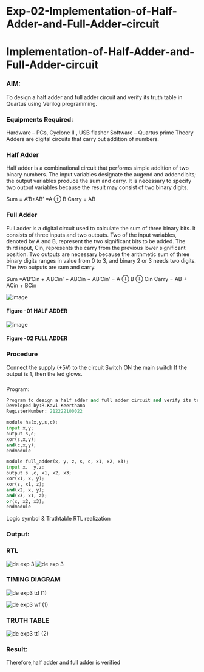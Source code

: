 # Exp-02-Implementation-of-Half-Adder-and-Full-Adder-circuit

# Implementation-of-Half-Adder-and-Full-Adder-circuit
### AIM:
To design a half adder and full adder circuit and verify its truth table in Quartus using Verilog programming.

### Equipments Required:
Hardware – PCs, Cyclone II , USB flasher
Software – Quartus prime
Theory
Adders are digital circuits that carry out addition of numbers.

### Half Adder
Half adder is a combinational circuit that performs simple addition of two binary numbers. The input variables designate the augend and addend bits; the output variables produce the sum and carry. It is necessary to specify two output variables because the result may consist of two binary digits.

Sum = A’B+AB’ =A ⊕ B Carry = AB

### Full Adder
Full adder is a digital circuit used to calculate the sum of three binary bits. It consists of three inputs and two outputs. Two of the input variables, denoted by A and B, represent the two significant bits to be added. The third input, Cin, represents the carry from the previous lower significant position. Two outputs are necessary because the arithmetic sum of three binary digits ranges in value from 0 to 3, and binary 2 or 3 needs two digits. The two outputs are sum and carry.

Sum =A’B’Cin + A’BCin’ + ABCin + AB’Cin’ = A ⊕ B ⊕ Cin Carry = AB + ACin + BCin

 ![image](https://user-images.githubusercontent.com/36288975/163552156-a13e5a56-c638-4110-97d9-8896907c8d25.png)

#### Figure -01 HALF ADDER 


![image](https://user-images.githubusercontent.com/36288975/163552057-b3547877-6d07-45b4-b7e0-bcfebfad9e1d.png)

#### Figure -02 FULL ADDER 

### Procedure

Connect the supply (+5V) to the circuit
Switch ON the main switch
If the output is 1, then the led glows.
### 
Program:
```py
Program to design a half adder and full adder circuit and verify its truth table in quartus using Verilog programming.
Developed by:R.Kavi Keerthana 
RegisterNumber: 212222100022

module ha(x,y,s,c);
input x,y;
output s,c;
xor(s,x,y);
and(c,x,y);
endmodule

module full_adder(x, y, z, s, c, x1, x2, x3);
input x,  y,z;
output s ,c, x1, x2, x3;
xor(x1, x, y);
xor(s, x1, z);
and(x2, x, y);
and(x3, x1, z);
or(c, x2, x3);
endmodule
```
Logic symbol & Truthtable
RTL realization

### Output:
### RTL
![de exp 3 ](https://user-images.githubusercontent.com/120431120/232961486-de928096-3a73-45f9-93da-492f1995b643.png)
![de exp 3](https://user-images.githubusercontent.com/120431120/232961616-1c8e715c-26c7-4542-95f9-e4f920e2a34d.png)

### TIMING DIAGRAM
![de exp3 td (1)](https://user-images.githubusercontent.com/120431120/232961830-aa0b310b-ce23-4631-9760-d105cc7324d4.png)

![de exp3 wf (1)](https://user-images.githubusercontent.com/120431120/232961724-472ccb9e-6501-47c4-9115-a658a858eb1f.png)



### TRUTH TABLE 
![de exp3 tt1 (2)](https://user-images.githubusercontent.com/120431120/232961936-4116e703-099e-4bae-abde-5e8bd990ad98.png)


### Result:
Therefore,half adder and full adder is verified
